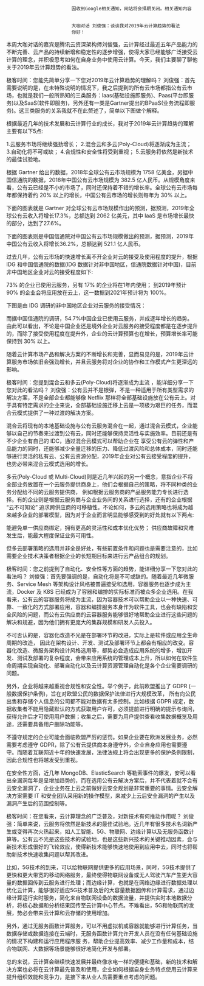 
                            
                            因收到Google相关通知，网站将会择期关闭。相关通知内容
                            
                            
                            大咖对话 刘俊强：谈谈我对2019年云计算趋势的看法
                            你好！

本周大咖对话的嘉宾是腾讯云资深架构师刘俊强，云计算经过最近五年产品能力的不断完善、云产品的持续新增和稳定性的逐步增强，使得大家已经能够广泛接受云计算的理念，并积极思考如何在自身业务中使用云计算。今天，我们主要聊了聊他关于2019年云计算趋势的看法。

极客时间：您能先简单分享一下您对2019年云计算趋势的理解吗？
刘俊强：首先需要说明的是，在未特殊说明的情况下，我之后提到的所有云市场都指公有云市场，也就是我们一般所熟知的三类服务：laas(基础设施即服务)、Paas(平台即服务)以及SaaS(软件即服务)，另外还有一类是Gartner提出的BPaaS(业务流程即服务)。这三类服务的关系我就不在此赘述了，简单以下图做个解释。



根据最近几年的技术发展和云计算行业的成⻓，我对于2019年云计算趋势的理解主要有以下5点:


1.云服务市场将继续强劲增⻓；
2.混合云和多云(Poly-Cloud)将逐渐成为主流；
3.自动化将不可或缺；
4.合规性和安全性将受到重视；
5.云服务将依然是新技术的最佳试验地。


根据 Gartner 给出的数据，2018年全球公有云市场规模为 1758 亿美金，另据中国信通院的数据，2018年中国公有云市场规模为 382.5 亿人⺠币。从规模⻆度来看，公有云已经是不小的市场了，同时还保持着不错的增⻓率。全球公有云市场每年都保持着约 20% 以上的增⻓，中国公有云市场的增⻓则每年为 30% 以上。

下面的图表就是 Gartner 对全球公有云市场规模作出的预测，据预测，2019年全球公有云收入将增⻓17.3%，总额达到 2062 亿美元，其中 IaaS 是市场增⻓最快的部分，达到了27.6%。





下面的图表则是中国信通院对中国公有云市场规模做出的预测，据预测，2019年中国公有云收入将增⻓36.2%，总额达到 521.1 亿人⺠币。


过去几年，公有云市场的快速增⻓离不开企业对云的接受及使用程度的提升，根据 IDG 和中国信通院的数据(IDG 数据针对非中国地区，信通院数据针对中国)，目前非中国地区企业对云的接受程度如下:


73% 的企业已使用云服务，另有 17% 的企业将在1年内使用；
到2019年预计 90% 的企业会将应用放在云上，这一数据到2021年预计将为 100%。


下图是由 IDG 调研的非中国地区企业对云服务的接受情况：



而据中国信通院的调研，54.7%中国企业已使用云服务，并成逐年增⻓的趋势。由此可以看出，不论是中国企业还是境外企业对云服务的接受程度都是在逐步提升的，而除了接受使用程度在提升外，企业的云计算预算也在增⻓，预算增⻓率可能保持到 30% 以上。

随着云计算市场产品和解决方案的不断增⻓和完善，显而易⻅的是，2019年云计算服务市场依旧会强劲增⻓，并且云服务将对企业的协作和工作模式产生更深远的影响。

极客时间：您提到混合云和多云(Poly-Cloud)将逐渐成为主流 ，能详细分享一下您对此的看法吗？
刘俊强：公有云并不是银弹，不是一种适用于所有类型需求的解决方案，不是全部企业都能够像 Netflix 那样将全部基础设施放在公有云上。对于具有特定需求的企业来说，全部基础设施迁移上云是一项极为艰巨的任务，而混合云模式提供了一种过渡的解决方案。

混合云将现有的本地基础设施与公有云服务混合在一起，通过混合云模式，企业能够以自己的节奏来过渡到公有云，同时还能够保持灵活性与实施效率。目前还是有不少企业有自己的 IDC，通过混合云模式可以帮助企业在 享受公有云的弹性和产品能力的同时，还能够减少全量迁移的压力、降低过渡⻛险和总体成本，同时还能够进行灵活的私有云、公有云资源分配，2019年企业对公有云接受程度的提升，也势必带来混合云模式选用的增⻓。

多云(Poly-Cloud 或 Multi-Cloud)则是近几年兴起的另一个概念，意指企业不将全部业务放置在一个云服务提供商身上，他们会根据自己的策略，将不同种类的业务分配给不同的云服务提供商， 例如根据云服务商的产品服务能力专⻓进行选择。有的企业则是根据云服务商与企业业务间的关系进行选择，还有的企业根据 “云不可知论” 追求跨供应商的可移植性。不论如何，多云的选用策略也将成为越来越多企业的部署模型，因为对于企业而言明显能够感受到的好处就有以下两点:


能避免单一供应商绑定，拥有更高的灵活性和成本优化优势；
供应商故障和灾难发生后，能最大程度保证业务可用性。


但多云部署策略的选用并非全是好处，有些前置条件和问题也是需要注意的，比如需要企业技术决策者根据企业的长短期目标来进行云产品组合的规划。

极客时间：您之前提到了自动化、安全性等方面的趋势，能详细分享一下您对此的看法吗？
刘俊强：首先要强调的是，自动化将是不可或缺的。随着最近几年微服务、Service Mesh 等架构设计⻛格被普遍接受和选用，容器服务也逐步成为主流，Docker 及 K8S 已经成为了容器和编排的实际标准而被众多企业选用。在我看来，公有云的容器服务将成为主流，因为容器技术可以帮助企业以一种快速、可靠、一致化的方式部署应用，容器和编排服务本身作为软件工具，也会有缺陷和安全⻛险的问题，而公有云供应商的云容器服务能够很好地帮助企业进行这些问题的解决和规避，因为他们拥有更庞大的集群规模和研发人员投入。

不可否认的是，容器化改造不光是在部署环节的改进，实际上是软件或应用全生命周期的改造， 因此在架构设计、开发、测试及部署环节上都会有相应的改变。容器化改造、微服务架构设计⻛格选用等，都势必会造成应用系统的增多，增加开发、测试及部署的复杂程度，会带来应用系统的管理成本上升，所以如何在软件生命周期实现自动化、部署自动化以及云计算资源管理自动化是各个企业需要调研的问题。

另外，企业将越来越重视合规性和安全性。举个例子，此前欧盟推出了 GDPR (一般数据保护条例)，旨在对欧盟公⺠的数据保护法律进行大规模改革， 所有向公⺠出售和存储个人信息的公司都不能对数据有太多控制。比如根据 GDPR 规定，数据收集者不能用隐藏默认的方式获取用户许可，必须提前进行明确的提示与询问，获得允许后才可使用用户数据；收集之后，需要为用户提供查看收集数据概览及用途，还需要具备用户删除功能等。

不遵守规定的企业可能会面临欧盟严厉的惩罚。如果企业要在欧洲发展业务，必然需要考虑遵守 GDPR，除了公有云提供商本身遵守外，企业自身应用也需要遵守。而随着互联网近十年的快速发展，法律法规上将会出现更多的保护条例限制，因此合规性也将越发受到重视。

在安全性方面，近几年 MongoDB、ElasticSearch 等勒索事件的爆发，安可以看出全漏洞每年是呈增加趋势的，而在选用公有云解决方案后，并不代表着就不会有云安全漏洞了，企业业务在上云之前做好云安全规划是非常重要的事情。云安全解决方案需要 IT 和安全团队采用新的操作模型，来减少上云后安全漏洞的产生以及漏洞产生后的范围控制等。

极客时间：在您看来，云计算理念的广泛普及，对新技术有何推动作用呢？
刘俊强：简单来说，云服务将依然是新技术的最佳试验地。近几年有很多技术名词新产生或变得再次火热起来，如人工智能、5G、物联网、边缘计算以及无服务函数计算等。公有云不光是这些技术的试验地，也是这些新兴技术的关键推动因素，会与新技术形成很好的⻜轮效应，使得新技术能够快速地使用到应用中去，同时也将帮助新技术快速收集问题以帮其改进。

比如，5G技术的到来，可以给物联网提供更多的应用场景，同时，5G技术提供了更快和更大带宽的移动网络服务，最终使得物联网设备或无人驾驶汽⻋产生更大容量的数据回传到云服务进行处理；而边缘计算，也就是在网络边缘进行数据处理以优化云计算，能够很好适应5G技术普及后的大容量数据回传和计算需求，通过边缘计算运行实时服务，简化来自物联网设备的数据流量，并提供实时本地数据分析，将核心数据和分析结果回传至云计算中心节点。不难看出，5G和物联网的发展，势必会带来云计算和云存储的使用增加。

另外，通过无服务函数计算服务，可以不用虚拟机或容器就能够进行计算任务，当数据存储或数据连接在云端时，无服务函数计算允许开发人员在没有任何基础设施的情况下构建和运行应用程序服 务，帮助企业提高效率、减少工作量和成本，结合物联网、大数据等场景能够很好地简化开发与部署。

总的来说，云计算会继续快速发展并最终像水电一样的便捷和基础，新的技术和解决方案也必将在云计算最先普及和使用，企业如何根据自身业务特点使用云计算来提升组织效能和竞争力，是接下来从业人员需要重点考虑的问题。

                        
                        
                            